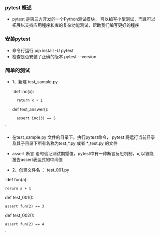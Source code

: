### pytest 概述
* pytest 是第三方开发的一个Python测试模块， 可以编写小型测试，而且可以拓展以支持应用程序和库的复杂功能测试，帮助我们编写更好的程序

### 安装pytest

* 命令行运行 pip install -U pytest
* 检查是否安装了正确的版本   pytest --version

### 简单的测试

* 1、新建  test_sample.py

  `def inc(x): 
  
        return x + 1    
        
    def test_answer():  
    
        assert inc(3) == 5 
 `
 
* 在test_sample.py 文件的目录下，执行pytest命令， pytest 将运行当前目录及其子目录下所有名称为test_*.py  或者 *_test.py 的文件

* assert 断言 语句验证测试期望值，pytest中有一种断言反思机制，可以智能报告assert表达式的中间值

* 2、创建文件名  ：  test_001.py


`def fun(a):

    rerurn a + 1
    
 def test_001():
 
    assert fun(2) == 3
    
 def test_002():
    
    assert fun(2) == 4
    
`
